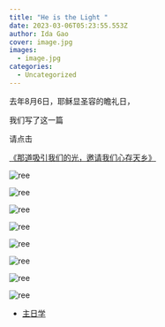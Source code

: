 ```yaml
---
title: "He is the Light "
date: 2023-03-06T05:23:55.553Z
author: Ida Gao
cover: image.jpg
images:
  - image.jpg
categories:
  - Uncategorized
---
```


去年8月6日，耶稣显圣容的瞻礼日，

<!--more-->

我们写了这一篇

请点击

[《那道吸引我们的光，邀请我们心存天乡》](https://www.urloveinme.com/post/transfiguration)

![ree](https://static.wixstatic.com/media/55472c_71accb4380744ab083641034b1cea324~mv2.jpg)

  

  

![ree](https://static.wixstatic.com/media/55472c_f80bbb8c943442d3beba9a6e47af1fcc~mv2.jpg)

  

![ree](https://static.wixstatic.com/media/55472c_8b2655834a594b6ca40494bfc35789c3~mv2.jpg)

  

  

![ree](https://static.wixstatic.com/media/55472c_a6a0ede6a202466bba6d00abe41e645f~mv2.jpg)

  

![ree](https://static.wixstatic.com/media/55472c_8bd2eeedc5164b3ab95d1b8c5c140a5c~mv2.jpg)

  

![ree](https://static.wixstatic.com/media/55472c_a8639cf62bfb4a68afa65761133412af~mv2.jpg)

  

![ree](https://static.wixstatic.com/media/55472c_6d3af623a63647e8ba31c6f07a1b5299~mv2.jpg)

  

![ree](https://static.wixstatic.com/media/55472c_7bd7395668334d1aa017f4c2e310ae73~mv2.jpg)

  

  

  

  

  

  

  

  

*   [主日学](https://www.urloveinme.com/首頁/categories/主日学)
